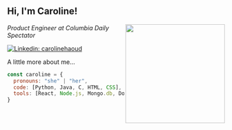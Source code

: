 <h2> Hi, I'm Caroline! </h2>
<img align='right' src="https://media1.giphy.com/media/YPQ62IX4xd60xJDaBu/giphy.gif?cid=790b7611e7562db4f680611a56e95f7806bf246fd10fb65d&rid=giphy.gif&ct=s" width="230">
<p><em>Product Engineer at Columbia Daily Spectator<a href="https://www.columbiaspectator.com/"></a>
</em></p>

[![Linkedin: carolinehaoud](https://img.shields.io/badge/-carolinehaoud-blue?style=flat-square&logo=Linkedin&logoColor=white&link=https://www.linkedin.com/in/caroline-haoud/)](https://www.linkedin.com/in/caroline-haoud/)


A little more about me...  

```javascript
const caroline = {
  pronouns: "she" | "her",
  code: [Python, Java, C, HTML, CSS],
  tools: [React, Node.js, Mongo.db, Docker],
}
```
